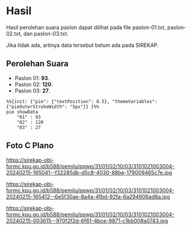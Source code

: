 # Hasil

Hasil perolehan suara paslon dapat dilihat pada file paslon-01.txt, paslon-02.txt, dan paslon-03.txt.

Jika tidak ada, artinya data tersebut belum ada pada SIREKAP.

## Perolehan Suara

 * Paslon 01: **93**.
 * Paslon 02: **120**.
 * Paslon 03: **27**.

```mermaid
%%{init: {"pie": {"textPosition": 0.5}, "themeVariables": {"pieOuterStrokeWidth": "5px"}} }%%
pie showData
    "01" : 93
    "02" : 120
    "03" : 27
```
## Foto C Plano

https://sirekap-obj-formc.kpu.go.id/b588/pemilu/ppwp/31/01/02/10/03/3101021003004-20240215-165041--f32285db-d5c8-4030-88be-179009465c7e.jpg

https://sirekap-obj-formc.kpu.go.id/b588/pemilu/ppwp/31/01/02/10/03/3101021003004-20240215-165412--6e5f30ae-8a4a-4fbd-92fa-6a294606ad8a.jpg

https://sirekap-obj-formc.kpu.go.id/b588/pemilu/ppwp/31/01/02/10/03/3101021003004-20240215-003615--970f2f2d-6f61-4bce-9871-c1bb008a0743.jpg
